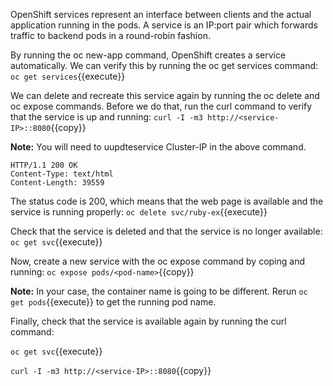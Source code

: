 OpenShift services represent an interface between clients and the actual application running in the pods. A service is an IP:port pair which forwards traffic to backend pods in a round-robin fashion.

By running the oc new-app command, OpenShift creates a service automatically. We can verify this by running the oc get services command:
`oc get services`{{execute}}

We can delete and recreate this service again by running the oc delete and oc expose commands. Before we do that, run the curl command to verify that the service is up and running:
`curl -I -m3 http://<service-IP>::8080`{{copy}}

**Note:** You will need to uupdteservice Cluster-IP in the above command.

```
HTTP/1.1 200 OK
Content-Type: text/html
Content-Length: 39559
```

The status code is 200, which means that the web page is available and the service is running properly:
`oc delete svc/ruby-ex`{{execute}}


Check that the service is deleted and that the service is no longer available:
`oc get svc`{{execute}}


Now, create a new service with the oc expose command by coping and running:
`oc expose pods/<pod-name>`{{copy}}

**Note:** In your case, the container name is going to be different. Rerun `oc get pods`{{execute}} to get the running pod name.

Finally, check that the service is available again by running the curl command:

`oc get svc`{{execute}}

`curl -I -m3 http://<service-IP>::8080`{{copy}}
